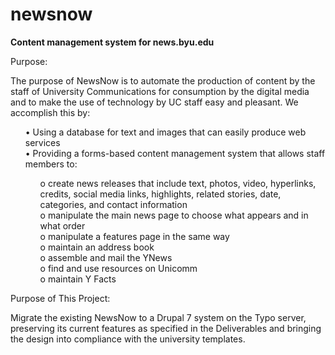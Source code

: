 newsnow
=======

<b>Content management system for news.byu.edu</b>
    
<p>Purpose:</p>
<p>The purpose of NewsNow is to automate the production of content by the staff of University Communications for consumption by the digital media and to make the use of technology by UC staff easy and pleasant. We accomplish this by:<br />
<ul>•  Using a database for text and images that can easily produce web services<br />
  •  Providing a forms-based content management system that allows staff members to:
<ul>    o	create news releases that include text, photos, video, hyperlinks, credits, social media links, highlights, related stories, date, categories, and contact information<br />
    o	manipulate the main news page to choose what appears and in what order<br />
    o	manipulate a features page in the same way<br />
    o	maintain an address book<br />
    o	assemble and mail the YNews<br />
    o	find and use resources on Unicomm<br />
    o	maintain Y Facts</ul></ul></p>
<p>Purpose of This Project:</p>
<p>Migrate the existing NewsNow to a Drupal 7 system on the Typo server, preserving its current features as specified in the Deliverables and bringing the design into compliance with the university templates.</p>

